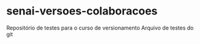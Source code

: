 # senai-versoes-colaboracoes
Repositório de testes para o curso de versionamento
Arquivo de testes do git

